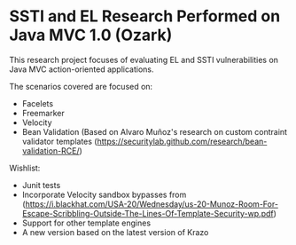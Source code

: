# SSTI and EL Research Performed on Java MVC 1.0 (Ozark)

This research project focuses of evaluating EL and SSTI vulnerabilities on Java MVC action-oriented applications.

The scenarios covered are focused on:
 - Facelets
 - Freemarker
 - Velocity 
 - Bean Validation (Based on Alvaro Muñoz's research on custom contraint validator templates (https://securitylab.github.com/research/bean-validation-RCE/)
 
 Wishlist:
 - Junit tests
 - Incorporate Velocity sandbox bypasses from (https://i.blackhat.com/USA-20/Wednesday/us-20-Munoz-Room-For-Escape-Scribbling-Outside-The-Lines-Of-Template-Security-wp.pdf)
 - Support for other template engines
 - A new version based on the latest version of Krazo
